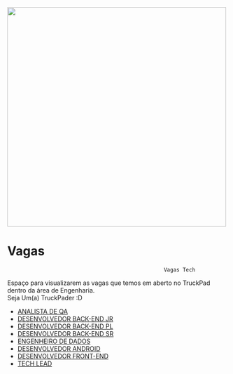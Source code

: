 <img width='500px' src='https://pbs.twimg.com/profile_images/926748939398684679/l2Td84Bt.jpg'>


# Vagas
                                                      Vagas Tech

Espaço para visualizarem as vagas que temos em aberto no TruckPad dentro da área de Engenharia. 
<br>
Seja Um(a) TruckPader :D

- <a target="_blank" href='https://jobs.kenoby.com/truckpad/job/analista-de-qa/5d1a6c68a7ff664dd6740954'>ANALISTA DE QA</a>
- <a target="_blank" href='https://jobs.kenoby.com/truckpad/job/desenvolvedor-back-end-junior/5cf83aea5523e97b5321437e'>DESENVOLVEDOR BACK-END JR</a>
- <a target="_blank" href='https://jobs.kenoby.com/truckpad/job/desenvolvedor-back-end-pleno/5d19fa288d0371058db685a3'>DESENVOLVEDOR BACK-END PL</a>
- <a target="_blank" href='https://jobs.kenoby.com/truckpad/job/desenvolvedor-back-end-senior/5d19fa088d0371058db684d2'>DESENVOLVEDOR BACK-END SR</a>
- <a target="_blank" href='https://jobs.kenoby.com/truckpad/job/engenheiro-de-dados-senior/5d1a6ba38d0371058dc08059'>ENGENHEIRO DE DADOS</a>
- <a target="_blank" href='https://jobs.kenoby.com/truckpad/job/desenvolvedor-android-senior/5d10c8eb30b0d71b73ca0848'> DESENVOLVEDOR ANDROID</a>
- <a target="_blank" href='https://jobs.kenoby.com/truckpad/job/desenvolvedor-front-end/5d1a6c276a909c5317312237'>DESENVOLVEDOR FRONT-END</a>
- <a target="_blank" href='https://jobs.kenoby.com/truckpad/job/tech-lead/5cc860ad91303424483644c4'>TECH LEAD</a>
